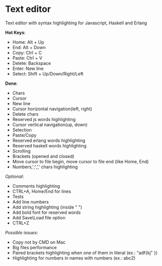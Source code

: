 # Text editor

Text editor with syntax highlighting for Javascript, Haskell and Erlang

**Hot Keys**:

* Home: Alt + Up
* End: Alt + Down
* Copy: Ctrl + C
* Paste: Ctrl + V
* Delete: Backspace
* Enter: New line
* Select: Shift + Up/Down/Right/Left


**Done**:

* Chars
* Cursor
* New line
* Cursor horizontal navigation(left, right)
* Delete chars
* Reserved js words highlighting
* Cursor vertical navigation(up, down)
* Selection
* Paste/Copy
* Reserved erlang words highlighting
* Reserved haskell words highlighting
* Scrolling
* Brackets (opened and closed)
* Move cursor to file begin, move cursor to file end (like Home, End)
* Numbers,';',',' chars highlighting

*Optional*:

* Comments highlighting
* CTRL+A, Home/End for lines
* Tests
* Add line numbers
* Add string highlighting (inside " ")
* Add bold font for reserved words
* Add Save\Load file option
* CTRL+Z

*Possible issues*:

* Copy not by CMD on Mac
* Big files performance
* Paired brackets highlighting when one of them in literal (ex.: "adf{kj" })
* Highlighting for numbers in names with numbers (ex.: abc2)


